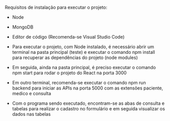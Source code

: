 Requisitos de instalação para executar o projeto:
- Node
- MongoDB
- Editor de código (Recomenda-se Visual Studio Code)


- Para executar o projeto, com Node instalado, é necessário abrir um terminal na 
pasta principal (teste) e executar o comando npm install para recuperar as 
dependências do projeto (node modules)
- Em seguida, ainda na pasta principal, é preciso executar o comando npm start
para rodar o projeto do React na porta 3000
- Em outro terminal, recomenda-se executar o comando npm run backend para iniciar
as APIs na porta 5000 com as extensões paciente, medico e consulta
- Com o programa sendo executado, encontram-se as abas de consulta e tabelas para
realizar o cadastro no formulário e em seguida visualizar os dados nas tabelas